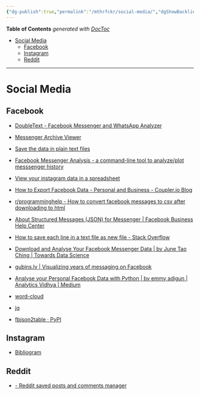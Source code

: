 ```yaml
---
{"dg-publish":true,"permalink":"/mthrfckr/social-media/","dgShowBacklinks":true,"dgShowLocalGraph":true}
---
```


<!-- START doctoc generated TOC please keep comment here to allow auto update -->
<!-- DON'T EDIT THIS SECTION, INSTEAD RE-RUN doctoc TO UPDATE -->
**Table of Contents**  *generated with [DocToc](https://github.com/thlorenz/doctoc)*

- [Social Media](#social-media)
  - [Facebook](#facebook)
  - [Instagram](#instagram)
  - [Reddit](#reddit)

<!-- END doctoc generated TOC please keep comment here to allow auto update -->

---

# Social Media

## Facebook

- [DoubleText - Facebook Messenger and WhatsApp Analyzer](https://app.doubletext.me/messenger?aid=FaNmb6AqNe48GOpIAj3Ij-&ref=producthunt)

- [Messenger Archive Viewer](https://messenger-json-viewer.vercel.app/)

- [Save the data in plain text files](https://kbroman.org/dataorg/pages/csv_files.html)

- [Facebook Messenger Analysis - a command-line tool to analyze/plot messsenger history](https://www.producthunt.com/posts/facebook-messenger-analysis)

- [View your instagram data in a spreadsheet](https://data.page/instagram-export)

- [How to Export Facebook Data - Personal and Business - Coupler.io Blog](https://blog.coupler.io/how-to-export-facebook-data/)

- [r/programminghelp - How to convert facebook messages to csv after downloading to html](https://www.reddit.com/r/programminghelp/comments/9yg9b5/how_to_convert_facebook_messages_to_csv_after/)

- [About Structured Messages (JSON) for Messenger | Facebook Business Help Center](https://www.facebook.com/business/help/1646890868956360)

- [How to save each line in a text file as new file - Stack Overflow](https://stackoverflow.com/questions/30605732/how-to-save-each-line-in-a-text-file-as-new-file)

- [Download and Analyse Your Facebook Messenger Data | by June Tao Ching | Towards Data Science](https://towardsdatascience.com/download-and-analyse-your-facebook-messenger-data-6d1b49404e09)

- [gubins.lv | Visualizing years of messaging on Facebook](https://gubins.lv/posts/messenger)

- [Analyse your Personal Facebook Data with Python | by emmy adigun | Analytics Vidhya | Medium](https://medium.com/analytics-vidhya/analyse-your-personal-facebook-data-with-python-5d877e556692)

- [word-cloud](https://freesoft.dev/program/163022608)

- [jq](https://stedolan.github.io/jq)

- [fbjson2table · PyPI](https://pypi.org/project/fbjson2table)



## Instagram

- [Bibliogram](https://bibliogram.art/)



## Reddit

- [- Reddit saved posts and comments manager](https://updoot.app/app#_)